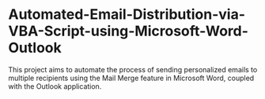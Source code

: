 # Automated-Email-Distribution-via-VBA-Script-using-Microsoft-Word-Outlook
This project aims to automate the process of sending personalized emails to multiple recipients using the Mail Merge feature in Microsoft Word, coupled with the Outlook application.
